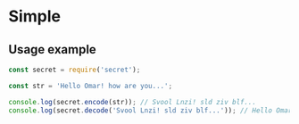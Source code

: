 # Simple 

## Usage example
```javascript
const secret = require('secret');

const str = 'Hello Omar! how are you...';

console.log(secret.encode(str)); // Svool Lnzi! sld ziv blf...
console.log(secret.decode('Svool Lnzi! sld ziv blf...')); // Hello Omar! how are you...

```